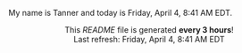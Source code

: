 My name is Tanner and today is Friday, April 4, 8:41 AM EDT.

<p align="center">This <i>README</i> file is generated <b>every 3 hours</b>!</br>Last refresh: Friday, April 4, 8:41 AM EDT<br /></p>
